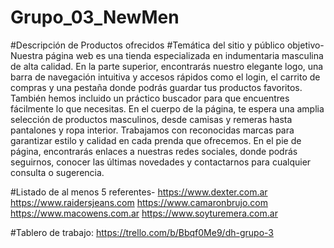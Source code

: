 # Grupo_03_NewMen
#Descripción de Productos ofrecidos #Temática del sitio y público objetivo-
Nuestra página web es una tienda especializada en indumentaria masculina de alta calidad. En la parte superior, encontrarás nuestro elegante logo, una barra de navegación intuitiva y accesos rápidos como el login, el carrito de compras y una pestaña donde podrás guardar tus productos favoritos. También hemos incluido un práctico buscador para que encuentres fácilmente lo que necesitas.
En el cuerpo de la página, te espera una amplia selección de productos masculinos, desde camisas y remeras hasta pantalones y ropa interior. Trabajamos con reconocidas marcas para garantizar estilo y calidad en cada prenda que ofrecemos.
En el pie de página, encontrarás enlaces a nuestras redes sociales, donde podrás seguirnos, conocer las últimas novedades y contactarnos para cualquier consulta o sugerencia.

#Listado de al menos 5 referentes-
https://www.dexter.com.ar
https://www.raidersjeans.com
https://www.camaronbrujo.com
https://www.macowens.com.ar
https://www.soyturemera.com.ar

#Tablero de trabajo:
https://trello.com/b/Bbqf0Me9/dh-grupo-3
